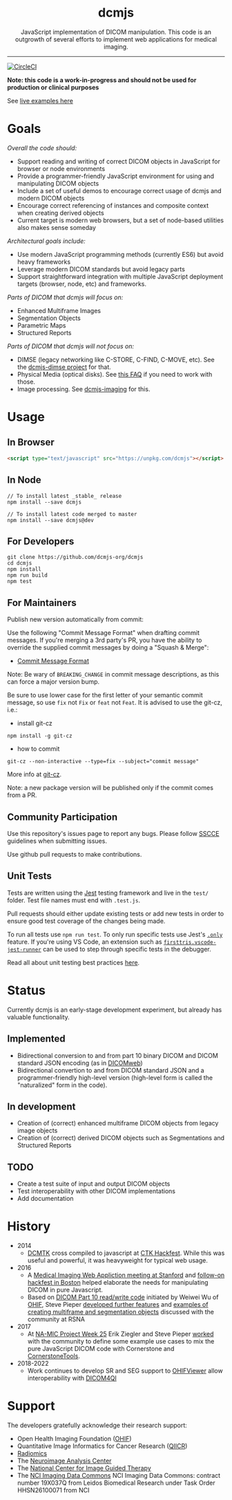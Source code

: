 <div align="center">
  <h1>dcmjs</h1>
  <p>JavaScript implementation of DICOM manipulation. This code is an outgrowth of several efforts to implement web applications for medical imaging.</p>
</div>

<hr />

[![CircleCI](https://circleci.com/gh/dcmjs-org/dcmjs.svg?style=svg)](https://circleci.com/gh/dcmjs-org/dcmjs)

**Note: this code is a work-in-progress and should not be used for production or clinical purposes**

See [live examples here](https://dcmjs.netlify.com/)

# Goals

_Overall the code should:_

- Support reading and writing of correct DICOM objects in JavaScript for browser or node environments
- Provide a programmer-friendly JavaScript environment for using and manipulating DICOM objects
- Include a set of useful demos to encourage correct usage of dcmjs and modern DICOM objects
- Encourage correct referencing of instances and composite context when creating derived objects
- Current target is modern web browsers, but a set of node-based utilities also makes sense someday

_Architectural goals include:_

- Use modern JavaScript programming methods (currently ES6) but avoid heavy frameworks
- Leverage modern DICOM standards but avoid legacy parts
- Support straightforward integration with multiple JavaScript deployment targets (browser, node, etc) and frameworks.

_Parts of DICOM that dcmjs *will* focus on:_

- Enhanced Multiframe Images
- Segmentation Objects
- Parametric Maps
- Structured Reports

_Parts of DICOM that dcmjs *will not* focus on:_

- DIMSE (legacy networking like C-STORE, C-FIND, C-MOVE, etc). See the [dcmjs-dimse project](https://github.com/PantelisGeorgiadis/dcmjs-dimse) for that.
- Physical Media (optical disks). See [this FAQ](https://www.dclunie.com/medical-image-faq/html/index.html) if you need to work with those.
- Image processing. See [dcmjs-imaging](https://github.com/PantelisGeorgiadis/dcmjs-imaging) for this.

# Usage

## In Browser

```html
<script type="text/javascript" src="https://unpkg.com/dcmjs"></script>
```

## In Node

```None
// To install latest _stable_ release
npm install --save dcmjs

// To install latest code merged to master
npm install --save dcmjs@dev
```

## For Developers

```None
git clone https://github.com/dcmjs-org/dcmjs
cd dcmjs
npm install
npm run build
npm test
```

## For Maintainers

Publish new version automatically from commit:

Use the following "Commit Message Format" when drafting commit messages. If you're merging a 3rd party's PR, you have the ability to override the supplied commit messages by doing a "Squash & Merge":

- [Commit Message Format](https://semantic-release.gitbook.io/semantic-release/#commit-message-format)

Note: Be wary of `BREAKING_CHANGE` in commit message descriptions, as this can force a major version bump.

Be sure to use lower case for the first letter of your semantic commit message, so use `fix` not `Fix` or `feat` not `Feat`.
It is advised to use the git-cz, i.e.:

- install git-cz

```
npm install -g git-cz
```

- how to commit

```
git-cz --non-interactive --type=fix --subject="commit message"
```

More info at [git-cz](https://www.npmjs.com/package/git-cz).

Note: a new package version will be published only if the commit comes from a PR.

## Community Participation

Use this repository's issues page to report any bugs. Please follow [SSCCE](http://sscce.org/) guidelines when submitting issues.

Use github pull requests to make contributions.

## Unit Tests

Tests are written using the [Jest](https://jestjs.io) testing framework and live in the `test/` folder. Test file names must end with `.test.js`.

Pull requests should either update existing tests or add new tests in order to ensure good test coverage of the changes being made.

To run all tests use `npm run test`. To only run specific tests use Jest's [`.only`](https://www.testim.io/blog/unit-testing-best-practices/) feature. If you're using VS Code, an extension such as [`firsttris.vscode-jest-runner`](https://marketplace.visualstudio.com/items?itemName=firsttris.vscode-jest-runner) can be used to step through specific tests in the debugger.

Read all about unit testing best practices [here](https://www.testim.io/blog/unit-testing-best-practices/).

# Status

Currently dcmjs is an early-stage development experiment, but already has valuable functionality.

## Implemented

- Bidirectional conversion to and from part 10 binary DICOM and DICOM standard JSON encoding (as in [DICOMweb](http://dicomweb.org))
- Bidirectional convertion to and from DICOM standard JSON and a programmer-friendly high-level version (high-level form is called the "naturalized" form in the code).

## In development

- Creation of (correct) enhanced multiframe DICOM objects from legacy image objects
- Creation of (correct) derived DICOM objects such as Segmentations and Structured Reports

## TODO

- Create a test suite of input and output DICOM objects
- Test interoperability with other DICOM implementations
- Add documentation

# History

- 2014
  - [DCMTK](dcmtk.org) cross compiled to javascript at [CTK Hackfest](http://www.commontk.org/index.php/CTK-Hackfest-May-2014). While this was useful and powerful, it was heavyweight for typical web usage.
- 2016
  - A [Medical Imaging Web Appliction meeting at Stanford](http://qiicr.org/web/outreach/Medical-Imaging-Web-Apps/) and [follow-on hackfest in Boston](http://qiicr.org/web/outreach/MIWS-hackfest/) helped elaborate the needs for manipulating DICOM in pure Javascript.
  - Based on [DICOM Part 10 read/write code](https://github.com/OHIF/dicom-dimse) initiated by Weiwei Wu of [OHIF](http://ohif.org), Steve Pieper [developed further features](https://github.com/pieper/sites/tree/gh-pages/dcmio) and [examples of creating multiframe and segmentation objects](https://github.com/pieper/sites/tree/gh-pages/DICOMzero) discussed with the community at RSNA
- 2017
  - At [NA-MIC Project Week 25](https://na-mic.org/wiki/Project_Week_25) Erik Ziegler and Steve Pieper [worked](https://na-mic.org/wiki/Project_Week_25/DICOM_Segmentation_Support_for_Cornerstone_and_OHIF_Viewer)
    with the community to define some example use cases to mix the pure JavaScript DICOM code with Cornerstone and [CornerstoneTools](https://github.com/chafey/cornerstoneTools).
- 2018-2022
  - Work continues to develop SR and SEG support to [OHIFViewer](http://ohif.org) allow interoperability with [DICOM4QI](https://legacy.gitbook.com/book/qiicr/dicom4qi/details)

# Support

The developers gratefully acknowledge their research support:

- Open Health Imaging Foundation ([OHIF](http://ohif.org))
- Quantitative Image Informatics for Cancer Research ([QIICR](http://qiicr.org))
- [Radiomics](http://radiomics.io)
- The [Neuroimage Analysis Center](http://nac.spl.harvard.edu)
- The [National Center for Image Guided Therapy](http://ncigt.org)
- The [NCI Imaging Data Commons](https://imagingdatacommons.github.io/) NCI Imaging Data Commons: contract number 19X037Q from Leidos Biomedical Research under Task Order HHSN26100071 from NCI
